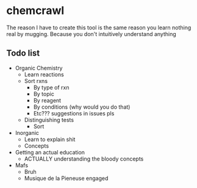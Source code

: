 # chemcrawl
The reason I have to create this tool is the same reason you learn nothing real by mugging. Because you don't intuitively understand anything

## Todo list
- Organic Chemistry
  - Learn reactions
  - Sort rxns
    - By type of rxn
    - By topic
    - By reagent
    - By conditions (why would you do that)
    - Etc??? suggestions in issues pls
  - Distinguishing tests
    - Sort
- Inorganic
  - Learn to explain shit
  - Concepts
- Getting an actual education
  - ACTUALLY understanding the bloody concepts
- Mafs
  - Bruh
  - Musique de la Pieneuse engaged
